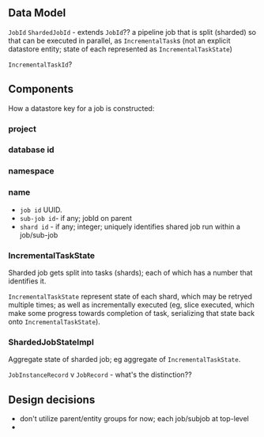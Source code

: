 
## Data Model

`JobId`
`ShardedJobId` - extends `JobId`?? a pipeline job that is split (sharded) so that can be
executed in parallel, as `IncrementalTask`s (not an explicit datastore entity; state of each
represented as `IncrementalTaskState`)

`IncrementalTaskId`?



## Components
How a datastore key for a job is constructed:

### project

### database id

### namespace

### name
 - `job id` UUID.
 - `sub-job id`-  if any; jobId on parent
 - `shard id` - if any; integer; uniquely identifies shared job run within a job/sub-job





### IncrementalTaskState

Sharded job gets split into tasks (shards); each of which has a number that identifies it.

`IncrementalTaskState` represent state of each shard, which may be retryed multiple times; as well 
as incrementally executed (eg, slice executed, which make some progress towards completion of task,
serializing that state back onto `IncrementalTaskState`).

### ShardedJobStateImpl

Aggregate state of sharded job; eg aggregate of `IncrementalTaskState`.



`JobInstanceRecord` v `JobRecord` - what's the distinction??

## Design decisions

 - don't utilize parent/entity groups for now; each job/subjob at top-level
 - 
